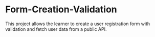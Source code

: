 # Form-Creation-Validation
This project allows the learner to create a user registration form with validation and fetch user data from a public API.
